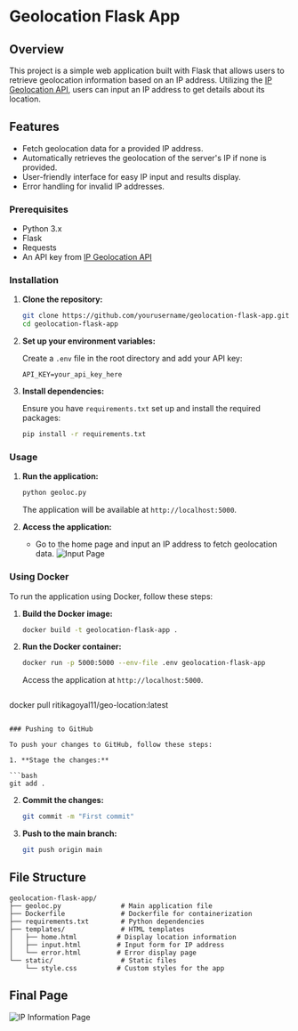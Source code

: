# Geolocation Flask App

## Overview

This project is a simple web application built with Flask that allows users to retrieve geolocation information based on an IP address. Utilizing the [IP Geolocation API](https://ipgeolocation.io/), users can input an IP address to get details about its location.

## Features

- Fetch geolocation data for a provided IP address.
- Automatically retrieves the geolocation of the server's IP if none is provided.
- User-friendly interface for easy IP input and results display.
- Error handling for invalid IP addresses.

### Prerequisites

- Python 3.x
- Flask
- Requests
- An API key from [IP Geolocation API](https://ipgeolocation.io/)

### Installation

1. **Clone the repository:**

   ```bash
   git clone https://github.com/yourusername/geolocation-flask-app.git
   cd geolocation-flask-app
   ```

2. **Set up your environment variables:**

   Create a `.env` file in the root directory and add your API key:

   ```
   API_KEY=your_api_key_here
   ```

3. **Install dependencies:**

   Ensure you have `requirements.txt` set up and install the required packages:

   ```bash
   pip install -r requirements.txt
   ```

### Usage

1. **Run the application:**

   ```bash
   python geoloc.py
   ```

   The application will be available at `http://localhost:5000`.

2. **Access the application:**
   - Go to the home page and input an IP address to fetch geolocation data.
   ![Input Page](https://github.com/user-attachments/assets/151a5696-2a9a-4620-9f8e-b1f6dd544e1a)


### Using Docker

To run the application using Docker, follow these steps:

1. **Build the Docker image:**

   ```bash
   docker build -t geolocation-flask-app .
   ```

2. **Run the Docker container:**

   ```bash
   docker run -p 5000:5000 --env-file .env geolocation-flask-app
   ```

   Access the application at `http://localhost:5000`.

   ```bash
  docker pull ritikagoyal11/geo-location:latest
   ```

### Pushing to GitHub

To push your changes to GitHub, follow these steps:

1. **Stage the changes:**

   ```bash
   git add .
   ```

2. **Commit the changes:**

   ```bash
   git commit -m "First commit"
   ```

3. **Push to the main branch:**

   ```bash
   git push origin main
   ```

## File Structure

```
geolocation-flask-app/
├── geoloc.py               # Main application file
├── Dockerfile              # Dockerfile for containerization
├── requirements.txt        # Python dependencies
├── templates/              # HTML templates
│   ├── home.html          # Display location information
│   ├── input.html         # Input form for IP address
│   └── error.html         # Error display page
└── static/                 # Static files
    └── style.css          # Custom styles for the app
```
## Final Page
![IP Information Page](https://github.com/user-attachments/assets/e90e09e8-1211-4451-915a-4b8eca879a1d)
